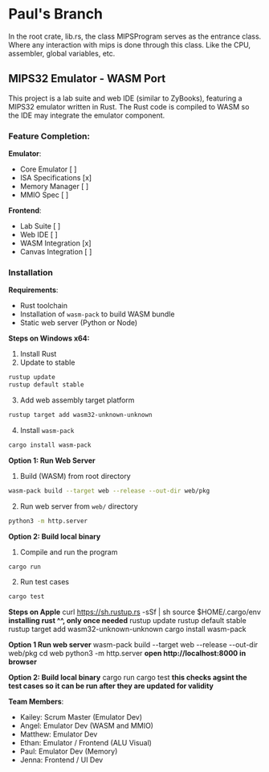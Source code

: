 # Paul's Branch
In the root crate, lib.rs, the class MIPSProgram serves as the entrance class. Where any interaction with mips is done through this class. Like the CPU, assembler, global variables, etc.

## MIPS32 Emulator - WASM Port

This project is a lab suite and web IDE (similar to ZyBooks), featuring a MIPS32 emulator written in Rust. The Rust code is compiled to WASM so the IDE may integrate the emulator component.

### Feature Completion:
**Emulator**:
- Core Emulator [ ]
- ISA Specifications [x]
- Memory Manager [ ]
- MMIO Spec [ ]

**Frontend**:
- Lab Suite [ ]
- Web IDE [ ]
- WASM Integration [x]
- Canvas Integration [ ]

### Installation
**Requirements**:
* Rust toolchain
* Installation of `wasm-pack` to build WASM bundle
* Static web server (Python or Node)

**Steps on Windows x64:**
1. Install Rust 
2. Update to stable
```sh
rustup update
rustup default stable
```
3. Add web assembly target platform
```sh
rustup target add wasm32-unknown-unknown
```
4. Install `wasm-pack`
```sh
cargo install wasm-pack
```


**Option 1: Run Web Server**
1. Build (WASM) from root directory
```sh
wasm-pack build --target web --release --out-dir web/pkg
```
2. Run web server from `web/` directory
```sh
python3 -m http.server
```

**Option 2: Build local binary**
1. Compile and run the program
```sh
cargo run
```
2. Run test cases
```sh
cargo test
```


**Steps on Apple**
curl https://sh.rustup.rs -sSf | sh
source $HOME/.cargo/env
    **installing rust ^^, only once needed**
rustup update
rustup default stable
rustup target add wasm32-unknown-unknown
cargo install wasm-pack


**Option 1 Run web server**
wasm-pack build --target web --release --out-dir web/pkg
cd web
python3 -m http.server
**open http://localhost:8000 in browser**

**Option 2: Build local binary**
cargo run
cargo test **this checks agsint the test cases so it can be run after they are updated for validity**


**Team Members**:
* Kailey: Scrum Master (Emulator Dev)
* Angel: Emulator Dev (WASM and MMIO)
* Matthew: Emulator Dev
* Ethan: Emulator / Frontend (ALU Visual)
* Paul: Emulator Dev (Memory)
* Jenna: Frontend / UI Dev